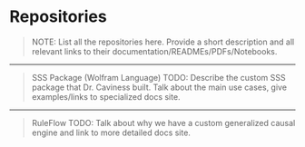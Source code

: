 # Repositories

> NOTE: List all the repositories here. Provide a short description and all relevant links to their documentation/READMEs/PDFs/Notebooks.

---

> SSS Package (Wolfram Language) TODO: Describe the custom SSS package that Dr. Caviness built. Talk about the main use cases, give examples/links to specialized docs site.

---

> RuleFlow TODO: Talk about why we have a custom generalized causal engine and link to more detailed docs site.
